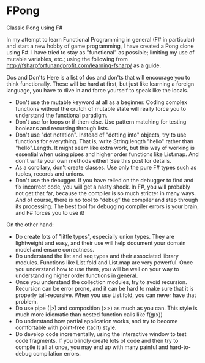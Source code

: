 FPong
=====

Classic Pong using F#

In my attempt to learn Functional Programming in general (F# in particular) and start a new hobby of game programming, I have created a Pong clone using F#. I have tried to stay as "functional" as possible; limiting my use of mutable variables, etc.; using the following from http://fsharpforfunandprofit.com/learning-fsharp/ as a guide.

<p>
Dos and Don'ts
Here is a list of dos and don'ts that will encourage you to think functionally. These will be hard at first, but just like learning a foreign language, you have to dive in and force yourself to speak like the locals.

<ul>
<li>Don't use the mutable keyword at all as a beginner. Coding complex functions without the crutch of mutable state will really force you to understand the functional paradigm.</li>
<li>Don't use for loops or if-then-else. Use pattern matching for testing booleans and recursing through lists.</li>
<li>Don't use "dot notation". Instead of "dotting into" objects, try to use functions for everything. That is, write String.length "hello" rather than "hello".Length. It might seem like extra work, but this way of working is essential when using pipes and higher order functions like List.map. And don't write your own methods either! See this post for details.</li>
<li>As a corollary, don't create classes. Use only the pure F# types such as tuples, records and unions.</li>
<li>Don't use the debugger. If you have relied on the debugger to find and fix incorrect code, you will get a nasty shock. In F#, you will probably not get that far, because the compiler is so much stricter in many ways. And of course, there is no tool to “debug” the compiler and step through its processing. The best tool for debugging compiler errors is your brain, and F# forces you to use it!</li>
</ul>
</p>

<p>
On the other hand:

<ul>
<li>Do create lots of "little types", especially union types. They are lightweight and easy, and their use will help document your domain model and ensure correctness.</li>
<li>Do understand the list and seq types and their associated library modules. Functions like List.fold and List.map are very powerful. Once you understand how to use them, you will be well on your way to understanding higher order functions in general.</li>
<li>Once you understand the collection modules, try to avoid recursion. Recursion can be error prone, and it can be hard to make sure that it is properly tail-recursive. When you use List.fold, you can never have that problem.</li>
<li>Do use pipe (|>) and composition (>>) as much as you can. This style is much more idiomatic than nested function calls like f(g(x))</li>
<li>Do understand how partial application works, and try to become comfortable with point-free (tacit) style.</li>
<li>Do develop code incrementally, using the interactive window to test code fragments. If you blindly create lots of code and then try to compile it all at once, you may end up with many painful and hard-to-debug compilation errors.</li>
</ul>
</p>
